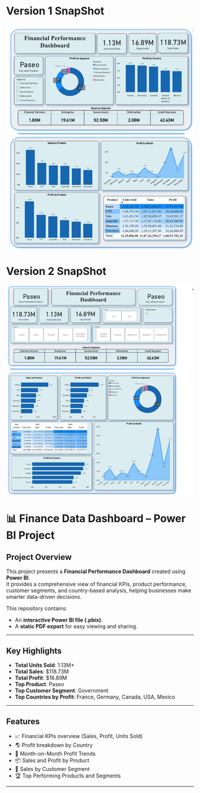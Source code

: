 # Version 1 SnapShot
![Sample Image](https://github.com/AKHILESHsingh1/financial-Data-Dashboard/blob/main/Snapshot%20of%20Version%201%20Financial%20Data%20Analysis.png)

# Version 2 SnapShot
![Sample Image](https://github.com/AKHILESHsingh1/financial-Data-Dashboard/blob/main/Snapshot%20of%20version%202%20Financial%20Data%20Analysis.png)

# 📊 Finance Data Dashboard – Power BI Project

## Project Overview
This project presents a **Financial Performance Dashboard** created using **Power BI**.  
It provides a comprehensive view of financial KPIs, product performance, customer segments, and country-based analysis, helping businesses make smarter data-driven decisions.

This repository contains:
- An **interactive Power BI file (.pbix)**.
- A **static PDF export** for easy viewing and sharing.

---

## Key Highlights

- **Total Units Sold**: 1.13M+
- **Total Sales**: $118.73M
- **Total Profit**: $16.89M
- **Top Product**: Paseo
- **Top Customer Segment**: Government
- **Top Countries by Profit**: France, Germany, Canada, USA, Mexico

---

## Features

- 📈 Financial KPIs overview (Sales, Profit, Units Sold)
- 🌎 Profit breakdown by Country
- 📅 Month-on-Month Profit Trends
- 📦 Sales and Profit by Product
- 🧩 Sales by Customer Segment
- 🏆 Top Performing Products and Segments

---
